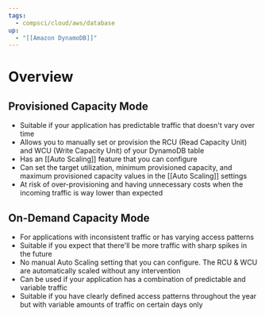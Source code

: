 ```yaml
---
tags:
  - compsci/cloud/aws/database
up:
  - "[[Amazon DynamoDB]]"
---
```

# Overview

## Provisioned Capacity Mode

- Suitable if your application has predictable traffic that doesn't vary over time
- Allows you to manually set or provision the RCU (Read Capacity Unit) and WCU (Write Capacity Unit) of your DynamoDB table
- Has an [[Auto Scaling]] feature that you can configure
- Can set the target utilization, minimum provisioned capacity, and maximum provisioned capacity values in the [[Auto Scaling]] settings
- At risk of over-provisioning and having unnecessary costs when the incoming traffic is way lower than expected

## On-Demand Capacity Mode

- For applications with inconsistent traffic or has varying access patterns
- Suitable if you expect that there'll be more traffic with sharp spikes in the future
- No manual Auto Scaling setting that you can configure. The RCU & WCU are automatically scaled without any intervention
- Can be used if your application has a combination of predictable and variable traffic
- Suitable if you have clearly defined access patterns throughout the year but with variable amounts of traffic on certain days only

